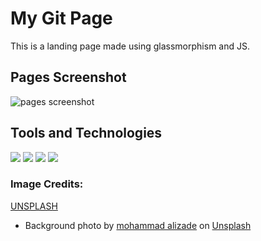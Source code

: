 # My Git Page
This is a landing page made using glassmorphism and JS.

## Pages Screenshot
<img scr="https://github.com/Charlesu49/charlesu49.github.io/blob/main/images/screenshot.png" alt="pages screenshot">


## Tools and Technologies
<img src="https://img.shields.io/badge/-HTML5-E34F26?logo=html5&logoColor=white&logoWidth=30"></img>
<img src="https://img.shields.io/badge/-CSS3-1572B6?logo=css3&logoColor=white&logoWidth=30"></img>
<img src="https://img.shields.io/badge/-JavaScript-F7DF1E?logo=javascript&logoColor=black&logoWidth=30"></img>
<img src="https://img.shields.io/badge/-VS%20Code-007ACC?logo=visual-studio-code&logoColor=white&logoWidth=30"></img>



### Image Credits: 
[UNSPLASH](https://www.unsplash.com)
- Background photo by <a href="https://unsplash.com/@mohamadaz?utm_source=unsplash&utm_medium=referral&utm_content=creditCopyText">mohammad alizade</a> on <a href="https://unsplash.com/s/photos/vector-background-landscape?utm_source=unsplash&utm_medium=referral&utm_content=creditCopyText">Unsplash</a>
